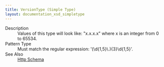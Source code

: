 ```yaml
---
title: VersionType (Simple Type)
layout: documentation_xsd_simpletype
---
```

<dl>
  <dt>Description</dt>
  <dd>Values of this type will look like: "x.x.x.x" where x is an integer from 0 to 65534.</dd>
  <dt>Pattern Type</dt>
  <dd>Must match the regular expression: '(\d{1,5}\.){3}\d{1,5}'.</dd>
  <dt>See Also</dt>
  <dd>
    <a href="../">Http Schema</a>
  </dd>
</dl>
